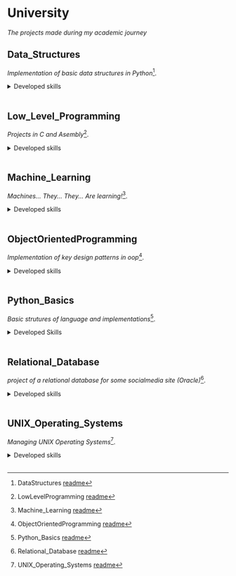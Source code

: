 # University
_The projects made during my academic journey_
<br>



## Data_Structures
_Implementation of basic data structures in Python_[^1].

<details>
  <summary>Developed skills</summary>
  
  - **Linked Lists** - what was it about
  - **Queue** - same
  - **Stack** - more information
  - **Binary Trees** - explonation
  - **Kopce** - explonation
</details>

[^1]: DataStructures [readme](Data_Structures/README.md)
<br>


## Low_Level_Programming
_Projects in C and Asembly_[^2].

<details>
  <summary>Developed skills</summary>
  
  - **C** - what was it about
  - **C** - same
  - **C** - more information
  - **and Asembly** - explonation
</details>

[^2]: LowLevelProgramming [readme](Low_Level_Programming/README.md)
<br>

## Machine_Learning
_Machines... They... They...  Are learning!_[^3].

<details>
  <summary>Developed skills</summary>
  
  - **How to divide data** - what was it about
  - **Its all statistics** - same
  - **How to train models** - more information
  - **How to check if they are trained good** - explonation
</details>

[^3]: Machine_Learning [readme](Machine_Learning/README.md)
<br>


## ObjectOrientedProgramming
_Implementation of key design patterns in oop_[^4].

<details>
  <summary>Developed skills</summary>
  
  - **SOLID principles** - what was it about
  - **Got to know all design patterns** - same
  - **Implementing some key design patterns** - more information
</details>

[^4]: ObjectOrientedProgramming [readme](ObjectOrientedProgrammming/README.md)
<br>


## Python_Basics
_Basic strutures of language and implementations_[^5].

<details>
  <summary>Developed Skills</summary>
  
  - **FIles operations** - what was it about
  - **Sorting algoritms** - same
  - **Iterators** - more information
  - **Dictionaries** - explonation
</details>

[^5]: Python_Basics [readme](Python_Basics/README.md)
<br>

## Relational_Database
_project of a relational database for some socialmedia site (Oracle)_[^6].

<details>
  <summary>Developed skills</summary>
  
  - **SQL** - what was it about
  - **Database creating proces** - more information
  - **Normalisation** - same
  - **Implementing database from project** - explonation
</details>

[^6]: Relational_Database [readme](Reletional_Database/README.md)
<br>




## UNIX_Operating_Systems
_Managing UNIX Operating Systems_[^7].

<details>
  <summary>Developed skills</summary>
  
  - **grep** - what was it about
  - **bash** - same
  - **C threads** - more information
  - **C syncing threads** - explonation
</details>

[^7]: UNIX_Operating_Systems [readme](UNIX_Operating_Systems/README.md)
<br>






